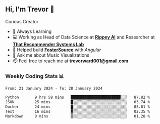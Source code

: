## Hi, I'm Trevor 👋

Curious Creator

- 🌱 Always Learning
- 💻 Working as Head of Data Science at [**Rippey AI**](https://rippey.ai/) and Researcher at [**That Recommender Systems Lab**](https://github.com/that-recsys-lab)
- 🔧 Helped build [**FosterSource**](https://github.com/blueprintboulder/f21s22-foster-source.git) with _Angular_
- 💬 Ask me about Music Visualizations
- 📫 Feel free to reach me at **<a href="mailto:trevorward001@gmail.com">trevorward001@gmail.com<a>**

### Weekly Coding Stats 📊
<!--START_SECTION:waka-->

```txt
From: 21 January 2024 - To: 28 January 2024

Python       9 hrs 59 mins   ██████████████████████░░░   87.82 %
JSON         25 mins         █░░░░░░░░░░░░░░░░░░░░░░░░   03.74 %
Docker       24 mins         █░░░░░░░░░░░░░░░░░░░░░░░░   03.61 %
Text         16 mins         ▓░░░░░░░░░░░░░░░░░░░░░░░░   02.35 %
Markdown     8 mins          ▒░░░░░░░░░░░░░░░░░░░░░░░░   01.28 %
```

<!--END_SECTION:waka-->

<!--

Here are some ideas to get you started:

- 🔭 I’m currently working on (way to add branches committed on)
- 🌱 I’m currently learning Web Frameworks and Machine Learning! (Lisp, JS (react & angular), Python, and __)
- 💬 Ask me about ...
- 📫 How to reach me: 
- 😄 Pronouns: He/Him/His
- ⚡ Fun fact: ...

that-recsys-lab
-->
